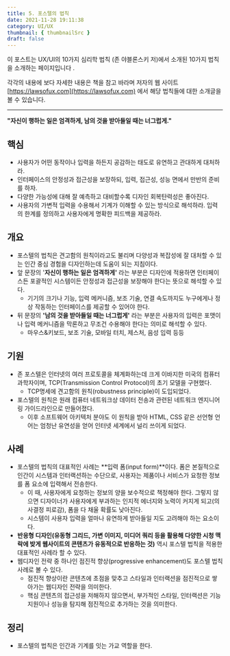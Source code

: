 ```yaml
---
title: 5. 포스텔의 법칙
date: 2021-11-28 19:11:38
category: UI/UX
thumbnail: { thumbnailSrc }
draft: false
---
```


이 포스트는 UX/UI의 10가지 심리학 법칙 (존 야블론스키 저)에서 소개된 10가지 법칙을 소개하는 페이지입니다 .

각각의 내용에 보다 자세한 내용은 책을 참고 바라며 저자의 웹 사이트 [https://lawsofux.com](https://lawsofux.com) 에서 해당 법칙들에 대한 소개글을 볼 수 있습니다.

---

**"자신이 행하는 일은 엄격하게, 남의 것을 받아들일 때는 너그럽게."**

## 핵심

- 사용자가 어떤 동작이나 입력을 하든지 공감하는 태도로 유연하고 관대하게 대처하라.
- 인터페이스의 안정성과 접근성을 보장하되, 입력, 접근성, 성능 면에서 만반의 준비를 하자.
- 다양한 가능성에 대해 잘 예측하고 대비할수록 디자인 회복탄력성은 좋아진다.
- 사용자의 가변적 입력을 수용해서 기계가 이해할 수 있는 방식으로 해석하라. 입력의 한계를 정의하고 사용자에게 명확한 피드백을 제공하라.

## 개요

- 포스텔의 법칙은 견고함의 원칙이라고도 불리며 다양성과 복잡성에 잘 대처할 수 있는 인간 중심 경험을 디자인하는데 도움이 되는 지침이다.
- 앞 문장의 '**자신이 행하는 일은 엄격하게'** 라는 부분은 디자인에 적용하면 인터페이스든 포괄적인 시스템이든 안정성과 접근성을 보장해야 한다는 뜻으로 해석할 수 있다.
  - 기기의 크기나 기능, 입력 메커니즘, 보조 기술, 연결 속도까지도 누구에게나 정상 작동하는 인터페이스를 제공할 수 있어야 한다.
- 뒤 문장의 **'남의 것을 받아들일 때는 너그럽게'** 라는 부분은 사용자의 입력은 포맷이나 입력 메커니즘을 막론하고 무조건 수용해야 한다는 의미로 해석할 수 있다.
  - 마우스&키보드, 보조 기술, 모바일 터치, 제스처, 음성 입력 등등

## 기원

- 존 포스텔은 인터넷의 여러 프로토콜을 체계화하는데 크게 이바지한 미국의 컴퓨터 과학자이며, TCP(Transmission Control Protocol)의 초기 모델을 구현했다.
  - TCP명세에 견고함의 원칙(robustness principle)이 도입되었다.
- 포스텔의 원칙은 원래 컴퓨터 네트워크상 데이터 전송과 관련된 네트워크 엔지니어링 가이드라인으로 만들어졌다.
  - 이후 소프트웨어 아키텍처 분야도 이 원칙을 받아 HTML, CSS 같은 선언형 언어는 엄청난 유연성을 얻어 인터넷 세계에서 널리 쓰이게 되었다.

## 사례

- 포스텔의 법칙의 대표적인 사례는 **입력 폼(input form)**이다. 폼은 본질적으로 인간이 시스템과 인터랙션하는 수단으로, 사용자는 제품이나 서비스가 요청한 정보를 폼 요소에 입력해서 전송한다.
  - 이 때, 사용자에게 요청하는 정보의 양을 보수적으로 책정해야 한다. 그렇지 않으면 디자이너가 사용자에게 부과하는 인지적 에너지와 노력이 커지게 되고(의사결정 피로감), 폼을 다 채울 확률도 낮아진다.
  - 시스템이 사용자 입력을 얼마나 유연하게 받아들일 지도 고려해야 하는 요소이다.
- **반응형 디자인(유동형 그리드, 가변 이미지, 미디어 쿼리 등을 활용해 다양한 시청 맥락에 밪게 웹사이트의 콘텐츠가 유동적으로 반응하는 것)** 역시 포스텔 법칙을 적용한 대표적인 사례라 할 수 있다.
- 웹디자인 전략 중 하나인 점진적 향상(progressive enhancement)도 포스텔 법칙 사례로 볼 수 있다.
  - 점진적 향상이란 콘텐츠에 초점을 맞추고 스타일과 인터랙션을 점진적으로 쌓아가는 웹디자인 전략을 의미한다.
  - 핵심 콘텐츠의 접근성을 저해하지 않으면서, 부가적인 스타일, 인터랙션은 기능 지원이나 성능을 탐지해 점진적으로 추가하는 것을 의미한다.

## 정리

- 포스텔의 법칙은 인간과 기계를 잇는 가교 역할을 한다.
